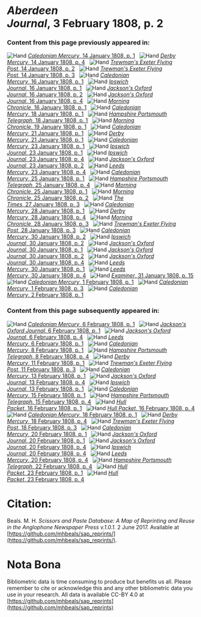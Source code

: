 # *Aberdeen Journal*, 3 February 1808, p. 2  
  
### Content from this page previously appeared in:  
![Hand](http://scissorsandpaste.net/wp-content/uploads/2017/06/smallhandpointer.png) [*Caledonian Mercury*, 14 January 1808, p. 1](https://mhbeals.github.io/sap_html/Caledonian-Mercury/Caledonian-Mercury-14-January-1808-p-1)  
![Hand](http://scissorsandpaste.net/wp-content/uploads/2017/06/smallhandpointer.png) [*Derby Mercury*, 14 January 1808, p. 4](https://mhbeals.github.io/sap_html/Derby-Mercury/Derby-Mercury-14-January-1808-p-4)  
![Hand](http://scissorsandpaste.net/wp-content/uploads/2017/06/smallhandpointer.png) [*Trewman's Exeter Flying Post*, 14 January 1808, p. 2](https://mhbeals.github.io/sap_html/Trewman's-Exeter-Flying-Post/Trewman's-Exeter-Flying-Post-14-January-1808-p-2)  
![Hand](http://scissorsandpaste.net/wp-content/uploads/2017/06/smallhandpointer.png) [*Trewman's Exeter Flying Post*, 14 January 1808, p. 3](https://mhbeals.github.io/sap_html/Trewman's-Exeter-Flying-Post/Trewman's-Exeter-Flying-Post-14-January-1808-p-3)  
![Hand](http://scissorsandpaste.net/wp-content/uploads/2017/06/smallhandpointer.png) [*Caledonian Mercury*, 16 January 1808, p. 1](https://mhbeals.github.io/sap_html/Caledonian-Mercury/Caledonian-Mercury-16-January-1808-p-1)  
![Hand](http://scissorsandpaste.net/wp-content/uploads/2017/06/smallhandpointer.png) [*Ipswich Journal*, 16 January 1808, p. 1](https://mhbeals.github.io/sap_html/Ipswich-Journal/Ipswich-Journal-16-January-1808-p-1)  
![Hand](http://scissorsandpaste.net/wp-content/uploads/2017/06/smallhandpointer.png) [*Jackson's Oxford Journal*, 16 January 1808, p. 2](https://mhbeals.github.io/sap_html/Jackson's-Oxford-Journal/Jackson's-Oxford-Journal-16-January-1808-p-2)  
![Hand](http://scissorsandpaste.net/wp-content/uploads/2017/06/smallhandpointer.png) [*Jackson's Oxford Journal*, 16 January 1808, p. 4](https://mhbeals.github.io/sap_html/Jackson's-Oxford-Journal/Jackson's-Oxford-Journal-16-January-1808-p-4)  
![Hand](http://scissorsandpaste.net/wp-content/uploads/2017/06/smallhandpointer.png) [*Morning Chronicle*, 16 January 1808, p. 1](https://mhbeals.github.io/sap_html/Morning-Chronicle/Morning-Chronicle-16-January-1808-p-1)  
![Hand](http://scissorsandpaste.net/wp-content/uploads/2017/06/smallhandpointer.png) [*Caledonian Mercury*, 18 January 1808, p. 1](https://mhbeals.github.io/sap_html/Caledonian-Mercury/Caledonian-Mercury-18-January-1808-p-1)  
![Hand](http://scissorsandpaste.net/wp-content/uploads/2017/06/smallhandpointer.png) [*Hampshire Portsmouth Telegraph*, 18 January 1808, p. 1](https://mhbeals.github.io/sap_html/Hampshire-Portsmouth-Telegraph/Hampshire-Portsmouth-Telegraph-18-January-1808-p-1)  
![Hand](http://scissorsandpaste.net/wp-content/uploads/2017/06/smallhandpointer.png) [*Morning Chronicle*, 19 January 1808, p. 1](https://mhbeals.github.io/sap_html/Morning-Chronicle/Morning-Chronicle-19-January-1808-p-1)  
![Hand](http://scissorsandpaste.net/wp-content/uploads/2017/06/smallhandpointer.png) [*Caledonian Mercury*, 21 January 1808, p. 1](https://mhbeals.github.io/sap_html/Caledonian-Mercury/Caledonian-Mercury-21-January-1808-p-1)  
![Hand](http://scissorsandpaste.net/wp-content/uploads/2017/06/smallhandpointer.png) [*Derby Mercury*, 21 January 1808, p. 1](https://mhbeals.github.io/sap_html/Derby-Mercury/Derby-Mercury-21-January-1808-p-1)  
![Hand](http://scissorsandpaste.net/wp-content/uploads/2017/06/smallhandpointer.png) [*Caledonian Mercury*, 23 January 1808, p. 1](https://mhbeals.github.io/sap_html/Caledonian-Mercury/Caledonian-Mercury-23-January-1808-p-1)  
![Hand](http://scissorsandpaste.net/wp-content/uploads/2017/06/smallhandpointer.png) [*Ipswich Journal*, 23 January 1808, p. 1](https://mhbeals.github.io/sap_html/Ipswich-Journal/Ipswich-Journal-23-January-1808-p-1)  
![Hand](http://scissorsandpaste.net/wp-content/uploads/2017/06/smallhandpointer.png) [*Ipswich Journal*, 23 January 1808, p. 4](https://mhbeals.github.io/sap_html/Ipswich-Journal/Ipswich-Journal-23-January-1808-p-4)  
![Hand](http://scissorsandpaste.net/wp-content/uploads/2017/06/smallhandpointer.png) [*Jackson's Oxford Journal*, 23 January 1808, p. 2](https://mhbeals.github.io/sap_html/Jackson's-Oxford-Journal/Jackson's-Oxford-Journal-23-January-1808-p-2)  
![Hand](http://scissorsandpaste.net/wp-content/uploads/2017/06/smallhandpointer.png) [*Leeds Mercury*, 23 January 1808, p. 4](https://mhbeals.github.io/sap_html/Leeds-Mercury/Leeds-Mercury-23-January-1808-p-4)  
![Hand](http://scissorsandpaste.net/wp-content/uploads/2017/06/smallhandpointer.png) [*Caledonian Mercury*, 25 January 1808, p. 1](https://mhbeals.github.io/sap_html/Caledonian-Mercury/Caledonian-Mercury-25-January-1808-p-1)  
![Hand](http://scissorsandpaste.net/wp-content/uploads/2017/06/smallhandpointer.png) [*Hampshire Portsmouth Telegraph*, 25 January 1808, p. 4](https://mhbeals.github.io/sap_html/Hampshire-Portsmouth-Telegraph/Hampshire-Portsmouth-Telegraph-25-January-1808-p-4)  
![Hand](http://scissorsandpaste.net/wp-content/uploads/2017/06/smallhandpointer.png) [*Morning Chronicle*, 25 January 1808, p. 1](https://mhbeals.github.io/sap_html/Morning-Chronicle/Morning-Chronicle-25-January-1808-p-1)  
![Hand](http://scissorsandpaste.net/wp-content/uploads/2017/06/smallhandpointer.png) [*Morning Chronicle*, 25 January 1808, p. 2](https://mhbeals.github.io/sap_html/Morning-Chronicle/Morning-Chronicle-25-January-1808-p-2)  
![Hand](http://scissorsandpaste.net/wp-content/uploads/2017/06/smallhandpointer.png) [*The Times*, 27 January 1808, p. 3](https://mhbeals.github.io/sap_html/The-Times/The-Times-27-January-1808-p-3)  
![Hand](http://scissorsandpaste.net/wp-content/uploads/2017/06/smallhandpointer.png) [*Caledonian Mercury*, 28 January 1808, p. 1](https://mhbeals.github.io/sap_html/Caledonian-Mercury/Caledonian-Mercury-28-January-1808-p-1)  
![Hand](http://scissorsandpaste.net/wp-content/uploads/2017/06/smallhandpointer.png) [*Derby Mercury*, 28 January 1808, p. 4](https://mhbeals.github.io/sap_html/Derby-Mercury/Derby-Mercury-28-January-1808-p-4)  
![Hand](http://scissorsandpaste.net/wp-content/uploads/2017/06/smallhandpointer.png) [*Morning Chronicle*, 28 January 1808, p. 3](https://mhbeals.github.io/sap_html/Morning-Chronicle/Morning-Chronicle-28-January-1808-p-3)  
![Hand](http://scissorsandpaste.net/wp-content/uploads/2017/06/smallhandpointer.png) [*Trewman's Exeter Flying Post*, 28 January 1808, p. 3](https://mhbeals.github.io/sap_html/Trewman's-Exeter-Flying-Post/Trewman's-Exeter-Flying-Post-28-January-1808-p-3)  
![Hand](http://scissorsandpaste.net/wp-content/uploads/2017/06/smallhandpointer.png) [*Caledonian Mercury*, 30 January 1808, p. 2](https://mhbeals.github.io/sap_html/Caledonian-Mercury/Caledonian-Mercury-30-January-1808-p-2)  
![Hand](http://scissorsandpaste.net/wp-content/uploads/2017/06/smallhandpointer.png) [*Ipswich Journal*, 30 January 1808, p. 2](https://mhbeals.github.io/sap_html/Ipswich-Journal/Ipswich-Journal-30-January-1808-p-2)  
![Hand](http://scissorsandpaste.net/wp-content/uploads/2017/06/smallhandpointer.png) [*Jackson's Oxford Journal*, 30 January 1808, p. 1](https://mhbeals.github.io/sap_html/Jackson's-Oxford-Journal/Jackson's-Oxford-Journal-30-January-1808-p-1)  
![Hand](http://scissorsandpaste.net/wp-content/uploads/2017/06/smallhandpointer.png) [*Jackson's Oxford Journal*, 30 January 1808, p. 2](https://mhbeals.github.io/sap_html/Jackson's-Oxford-Journal/Jackson's-Oxford-Journal-30-January-1808-p-2)  
![Hand](http://scissorsandpaste.net/wp-content/uploads/2017/06/smallhandpointer.png) [*Jackson's Oxford Journal*, 30 January 1808, p. 4](https://mhbeals.github.io/sap_html/Jackson's-Oxford-Journal/Jackson's-Oxford-Journal-30-January-1808-p-4)  
![Hand](http://scissorsandpaste.net/wp-content/uploads/2017/06/smallhandpointer.png) [*Leeds Mercury*, 30 January 1808, p. 1](https://mhbeals.github.io/sap_html/Leeds-Mercury/Leeds-Mercury-30-January-1808-p-1)  
![Hand](http://scissorsandpaste.net/wp-content/uploads/2017/06/smallhandpointer.png) [*Leeds Mercury*, 30 January 1808, p. 4](https://mhbeals.github.io/sap_html/Leeds-Mercury/Leeds-Mercury-30-January-1808-p-4)  
![Hand](http://scissorsandpaste.net/wp-content/uploads/2017/06/smallhandpointer.png) [*Examiner*, 31 January 1808, p. 15](https://mhbeals.github.io/sap_html/Examiner/Examiner-31-January-1808-p-15)  
![Hand](http://scissorsandpaste.net/wp-content/uploads/2017/06/smallhandpointer.png) [*Caledonian Mercury*, 1 February 1808, p. 1](https://mhbeals.github.io/sap_html/Caledonian-Mercury/Caledonian-Mercury-1-February-1808-p-1)  
![Hand](http://scissorsandpaste.net/wp-content/uploads/2017/06/smallhandpointer.png) [*Caledonian Mercury*, 1 February 1808, p. 3](https://mhbeals.github.io/sap_html/Caledonian-Mercury/Caledonian-Mercury-1-February-1808-p-3)  
![Hand](http://scissorsandpaste.net/wp-content/uploads/2017/06/smallhandpointer.png) [*Caledonian Mercury*, 2 February 1808, p. 1](https://mhbeals.github.io/sap_html/Caledonian-Mercury/Caledonian-Mercury-2-February-1808-p-1)  
  
### Content from this page subsequently appeared in:  
![Hand](http://scissorsandpaste.net/wp-content/uploads/2017/06/smallhandpointer.png) [*Caledonian Mercury*, 6 February 1808, p. 1](https://mhbeals.github.io/sap_html/Caledonian-Mercury/Caledonian-Mercury-6-February-1808-p-1)  
![Hand](http://scissorsandpaste.net/wp-content/uploads/2017/06/smallhandpointer.png) [*Jackson's Oxford Journal*, 6 February 1808, p. 1](https://mhbeals.github.io/sap_html/Jackson's-Oxford-Journal/Jackson's-Oxford-Journal-6-February-1808-p-1)  
![Hand](http://scissorsandpaste.net/wp-content/uploads/2017/06/smallhandpointer.png) [*Jackson's Oxford Journal*, 6 February 1808, p. 4](https://mhbeals.github.io/sap_html/Jackson's-Oxford-Journal/Jackson's-Oxford-Journal-6-February-1808-p-4)  
![Hand](http://scissorsandpaste.net/wp-content/uploads/2017/06/smallhandpointer.png) [*Leeds Mercury*, 6 February 1808, p. 1](https://mhbeals.github.io/sap_html/Leeds-Mercury/Leeds-Mercury-6-February-1808-p-1)  
![Hand](http://scissorsandpaste.net/wp-content/uploads/2017/06/smallhandpointer.png) [*Caledonian Mercury*, 8 February 1808, p. 1](https://mhbeals.github.io/sap_html/Caledonian-Mercury/Caledonian-Mercury-8-February-1808-p-1)  
![Hand](http://scissorsandpaste.net/wp-content/uploads/2017/06/smallhandpointer.png) [*Hampshire Portsmouth Telegraph*, 8 February 1808, p. 4](https://mhbeals.github.io/sap_html/Hampshire-Portsmouth-Telegraph/Hampshire-Portsmouth-Telegraph-8-February-1808-p-4)  
![Hand](http://scissorsandpaste.net/wp-content/uploads/2017/06/smallhandpointer.png) [*Derby Mercury*, 11 February 1808, p. 1](https://mhbeals.github.io/sap_html/Derby-Mercury/Derby-Mercury-11-February-1808-p-1)  
![Hand](http://scissorsandpaste.net/wp-content/uploads/2017/06/smallhandpointer.png) [*Trewman's Exeter Flying Post*, 11 February 1808, p. 3](https://mhbeals.github.io/sap_html/Trewman's-Exeter-Flying-Post/Trewman's-Exeter-Flying-Post-11-February-1808-p-3)  
![Hand](http://scissorsandpaste.net/wp-content/uploads/2017/06/smallhandpointer.png) [*Caledonian Mercury*, 13 February 1808, p. 1](https://mhbeals.github.io/sap_html/Caledonian-Mercury/Caledonian-Mercury-13-February-1808-p-1)  
![Hand](http://scissorsandpaste.net/wp-content/uploads/2017/06/smallhandpointer.png) [*Jackson's Oxford Journal*, 13 February 1808, p. 4](https://mhbeals.github.io/sap_html/Jackson's-Oxford-Journal/Jackson's-Oxford-Journal-13-February-1808-p-4)  
![Hand](http://scissorsandpaste.net/wp-content/uploads/2017/06/smallhandpointer.png) [*Ipswich Journal*, 13 February 1808, p. 1](https://mhbeals.github.io/sap_html/Ipswich-Journal/Ipswich-Journal-13-February-1808-p-1)  
![Hand](http://scissorsandpaste.net/wp-content/uploads/2017/06/smallhandpointer.png) [*Caledonian Mercury*, 15 February 1808, p. 1](https://mhbeals.github.io/sap_html/Caledonian-Mercury/Caledonian-Mercury-15-February-1808-p-1)  
![Hand](http://scissorsandpaste.net/wp-content/uploads/2017/06/smallhandpointer.png) [*Hampshire Portsmouth Telegraph*, 15 February 1808, p. 4](https://mhbeals.github.io/sap_html/Hampshire-Portsmouth-Telegraph/Hampshire-Portsmouth-Telegraph-15-February-1808-p-4)  
![Hand](http://scissorsandpaste.net/wp-content/uploads/2017/06/smallhandpointer.png) [*Hull Packet*, 16 February 1808, p. 1](https://mhbeals.github.io/sap_html/Hull-Packet/Hull-Packet-16-February-1808-p-1)  
![Hand](http://scissorsandpaste.net/wp-content/uploads/2017/06/smallhandpointer.png) [*Hull Packet*, 16 February 1808, p. 4](https://mhbeals.github.io/sap_html/Hull-Packet/Hull-Packet-16-February-1808-p-4)  
![Hand](http://scissorsandpaste.net/wp-content/uploads/2017/06/smallhandpointer.png) [*Caledonian Mercury*, 18 February 1808, p. 1](https://mhbeals.github.io/sap_html/Caledonian-Mercury/Caledonian-Mercury-18-February-1808-p-1)  
![Hand](http://scissorsandpaste.net/wp-content/uploads/2017/06/smallhandpointer.png) [*Derby Mercury*, 18 February 1808, p. 4](https://mhbeals.github.io/sap_html/Derby-Mercury/Derby-Mercury-18-February-1808-p-4)  
![Hand](http://scissorsandpaste.net/wp-content/uploads/2017/06/smallhandpointer.png) [*Trewman's Exeter Flying Post*, 18 February 1808, p. 3](https://mhbeals.github.io/sap_html/Trewman's-Exeter-Flying-Post/Trewman's-Exeter-Flying-Post-18-February-1808-p-3)  
![Hand](http://scissorsandpaste.net/wp-content/uploads/2017/06/smallhandpointer.png) [*Caledonian Mercury*, 20 February 1808, p. 1](https://mhbeals.github.io/sap_html/Caledonian-Mercury/Caledonian-Mercury-20-February-1808-p-1)  
![Hand](http://scissorsandpaste.net/wp-content/uploads/2017/06/smallhandpointer.png) [*Jackson's Oxford Journal*, 20 February 1808, p. 1](https://mhbeals.github.io/sap_html/Jackson's-Oxford-Journal/Jackson's-Oxford-Journal-20-February-1808-p-1)  
![Hand](http://scissorsandpaste.net/wp-content/uploads/2017/06/smallhandpointer.png) [*Jackson's Oxford Journal*, 20 February 1808, p. 4](https://mhbeals.github.io/sap_html/Jackson's-Oxford-Journal/Jackson's-Oxford-Journal-20-February-1808-p-4)  
![Hand](http://scissorsandpaste.net/wp-content/uploads/2017/06/smallhandpointer.png) [*Ipswich Journal*, 20 February 1808, p. 4](https://mhbeals.github.io/sap_html/Ipswich-Journal/Ipswich-Journal-20-February-1808-p-4)  
![Hand](http://scissorsandpaste.net/wp-content/uploads/2017/06/smallhandpointer.png) [*Leeds Mercury*, 20 February 1808, p. 4](https://mhbeals.github.io/sap_html/Leeds-Mercury/Leeds-Mercury-20-February-1808-p-4)  
![Hand](http://scissorsandpaste.net/wp-content/uploads/2017/06/smallhandpointer.png) [*Hampshire Portsmouth Telegraph*, 22 February 1808, p. 4](https://mhbeals.github.io/sap_html/Hampshire-Portsmouth-Telegraph/Hampshire-Portsmouth-Telegraph-22-February-1808-p-4)  
![Hand](http://scissorsandpaste.net/wp-content/uploads/2017/06/smallhandpointer.png) [*Hull Packet*, 23 February 1808, p. 1](https://mhbeals.github.io/sap_html/Hull-Packet/Hull-Packet-23-February-1808-p-1)  
![Hand](http://scissorsandpaste.net/wp-content/uploads/2017/06/smallhandpointer.png) [*Hull Packet*, 23 February 1808, p. 4](https://mhbeals.github.io/sap_html/Hull-Packet/Hull-Packet-23-February-1808-p-4)  


# Citation: 

Beals. M. H. *Scissors and Paste Database: A Map of Reprinting and Reuse in the Anglophone Newspaper Press v.1.0.1.* 2 June 2017. Available at [https://github.com/mhbeals/sap_reprints/](https://github.com/mhbeals/sap_reprints/). 

# Nota Bona

Bibliometric data is time consuming to produce but benefits us all. Please remember to cite or acknowledge this and any other bibliometric data you use in your research. All data is available CC-BY 4.0 at [https://github.com/mhbeals/sap_reprints](https://github.com/mhbeals/sap_reprints)